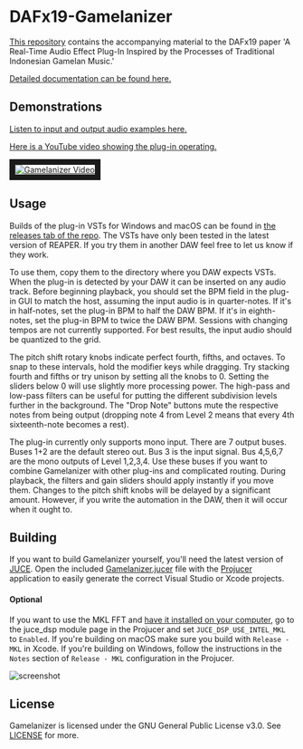 # DAFx19-Gamelanizer
[This repository](https://github.com/lukemcraig/DAFx19-Gamelanizer) contains the accompanying material to the DAFx19 paper 'A Real-Time Audio Effect Plug-In Inspired by the Processes of Traditional Indonesian Gamelan Music.'

[Detailed documentation can be found here.](https://codedocs.xyz/lukemcraig/DAFx19-Gamelanizer/)

## Demonstrations

[Listen to input and output audio examples here.](https://soundcloud.com/user-803715768/sets/gamelanizer-audio-examples)

[Here is a YouTube video showing the plug-in operating.](https://youtu.be/dPmx4D8Ckos)

<a href="https://youtu.be/dPmx4D8Ckos" target="_blank"><img src="https://img.youtube.com/vi/dPmx4D8Ckos/maxresdefault.jpg" alt="Gamelanizer Video"  border="10" /></a>

## Usage
Builds of the plug-in VSTs for Windows and macOS can be found in [the releases tab of the repo](https://github.com/lukemcraig/DAFx19-Gamelanizer/releases). The VSTs have only been tested in the latest version of REAPER. If you try them in another DAW feel free to let us know if they work. 

To use them, copy them to the directory where you DAW expects VSTs. When the plug-in is detected by your DAW it can be inserted on any audio track. Before beginning playback, you should set the BPM field in the plug-in GUI to match the host, assuming the input audio is in quarter-notes. If it's in half-notes, set the plug-in BPM to half the DAW BPM. If it's in eighth-notes, set the plug-in BPM to twice the DAW BPM. Sessions with changing tempos are not currently supported. For best results, the input audio should be quantized to the grid.

The pitch shift rotary knobs indicate perfect fourth, fifths, and octaves. To snap to these intervals, hold the modifier keys while dragging. Try stacking fourth and fifths or try unison by setting all the knobs to 0. Setting the sliders below 0 will use slightly more processing power. The high-pass and low-pass filters can be useful for putting the different subdivision levels further in the background. The "Drop Note" buttons mute the respective notes from being output (dropping note 4 from Level 2 means that every 4th sixteenth-note becomes a rest). 

The plug-in currently only supports mono input. There are 7 output buses. Buses 1+2 are the default stereo out. Bus 3 is the input signal. Bus 4,5,6,7 are the mono outputs of Level 1,2,3,4. Use these buses if you want to combine Gamelanizer with other plug-ins and complicated routing. During playback, the filters and gain sliders should apply instantly if you move them. Changes to the pitch shift knobs will be delayed by a significant amount. However, if you write the automation in the DAW, then it will occur when it ought to.

## Building
If you want to build Gamelanizer yourself, you'll need the latest version of [JUCE](https://github.com/WeAreROLI/JUCE). Open the included [Gamelanizer.jucer](https://github.com/lukemcraig/DAFx19-Gamelanizer/blob/master/Plug-in/Gamelanizer.jucer) file with the [Projucer](https://github.com/WeAreROLI/JUCE/tree/master/extras/Projucer) application to easily generate the correct Visual Studio or Xcode projects. 
#### Optional
If you want to use the MKL FFT and [have it installed on your computer](https://software.intel.com/en-us/mkl), go to the juce_dsp module page in the Projucer and set `JUCE_DSP_USE_INTEL_MKL` to `Enabled`. If you're building on macOS make sure you build with `Release - MKL` in Xcode. If you're building on Windows, follow the instructions in the `Notes` section of `Release - MKL` configuration in the Projucer.

![screenshot](https://github.com/lukemcraig/DAFx19-Gamelanizer/raw/master/screenshot.PNG)

## License
Gamelanizer is licensed under the GNU General Public License v3.0. See [LICENSE](https://github.com/lukemcraig/DAFx19-Gamelanizer/blob/master/LICENSE) for more.